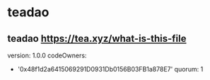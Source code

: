 # teadao
teadao
https://tea.xyz/what-is-this-file
---
version: 1.0.0
codeOwners:
  - '0x48f1d2a6415069291D0931Db0156B03FB1a878E7'
quorum: 1
